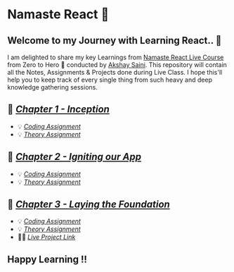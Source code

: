 #  Namaste React 🙏

## Welcome to my Journey with Learning React.. 🙂

I am delighted to share my key Learnings from [Namaste React Live Course](https://learn.namastedev.com/courses/namaste-react-live) from Zero to Hero 🚀 conducted by [Akshay Saini](https://www.linkedin.com/in/akshaymarch7/).
This repository will contain all the Notes, Assignments & Projects done during Live Class. I hope this'll help you to keep track of every single thing from such heavy and deep knowledge gathering sessions.

## 📕 [_Chapter 1 - Inception_](./Chapter1-Inception)
-  💡 [_Coding Assignment_](./Chapter1-Inception/Coding)
-  💡 [_Theory Assignment_](./Chapter1-Inception/Theory)

## 📕 [_Chapter 2 - Igniting our App_](./Chapter2-Igniting_Our_App)
-  💡 [_Coding Assignment_](./Chapter2-Igniting_Our_App/Coding)
-  💡 [_Theory Assignment_](./Chapter2-Igniting_Our_App/Theory)

## 📕 [_Chapter 3 - Laying the Foundation_](./Chapter3-Laying_The_Foundation)
-  💡 [_Coding Assignment_](./Chapter3-Laying_The_Foundation/Coding)
-  💡 [_Theory Assignment_](./Chapter3-Laying_The_Foundation/Theory)
-  👩‍💻 [_Live Project Link_](https://eloquent-piroshki-b69494.netlify.app/)


## Happy Learning !!
